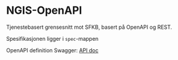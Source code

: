 # NGIS-OpenAPI
Tjenestebasert grensesnitt mot SFKB, basert på OpenAPI og REST.

Spesifikasjonen ligger i `spec`-mappen

OpenAPI definition Swagger: [API doc](https://gitcdn.link/repo/kartverket/SFKB-API/master/dist/index.html)
